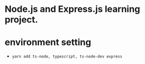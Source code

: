 # Node.js and Express.js learning project.

# environment setting
* `yarn add ts-node, typescript, ts-node-dev express`

